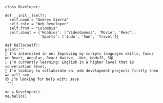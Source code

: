 
    class Developer:

    def __init__(self):
      self.name = "Andres Sierra"
      self.role = "Web Developer"
      self.from = "Colombia"
      self.about = {'Hobbies': ['VideoGamess', 'Movie', 'Read'],
                    'Sports': ['Judo', 'Run', 'Travel']}
                  
    def hello(self):
    print('''
    👀 I’m interested in on: Improving my scripts languajes skills, focus on React, Angular, React Native, .Net, NodeJS, SQL
    🌱 I’m currently learning: English in a higher level that is conversation level,
    💞️ I’m looking to collaborate on: web development projects firstly then we will see,
    😔 I’m looking for help with: Java
    ''')
    
    me = Developer()
    me.hello()
